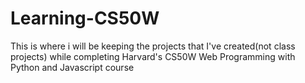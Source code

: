 # Learning-CS50W

This is where i will be keeping the projects that I've created(not class projects) while completing Harvard's CS50W Web Programming with Python and Javascript course
